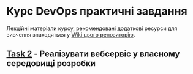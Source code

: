 # Курс DevOps практичні завдання

Лекційні матеріали курсу, рекомендовані додаткові ресурси для вивчення знаходяться у [Wiki цього репозиторію](https://github.com/vit-um/DevOps/wiki).

## [Task 2](Task2/README.md) - Реалізувати  вебсервіс у власному середовищі розробки 
